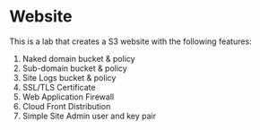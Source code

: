 # Website

This is a lab that creates a S3 website with the following features:

1. Naked domain bucket & policy
1. Sub-domain bucket & policy
1. Site Logs bucket & policy
1. SSL/TLS Certificate
1. Web Application Firewall
1. Cloud Front Distribution
1. Simple Site Admin user and key pair
